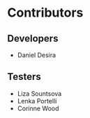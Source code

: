 # Contributors
## Developers
- Daniel Desira

## Testers
- Liza Sountsova
- Lenka Portelli
- Corinne Wood